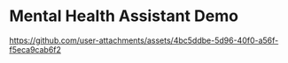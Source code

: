 # Mental Health Assistant Demo

https://github.com/user-attachments/assets/4bc5ddbe-5d96-40f0-a56f-f5eca9cab6f2

